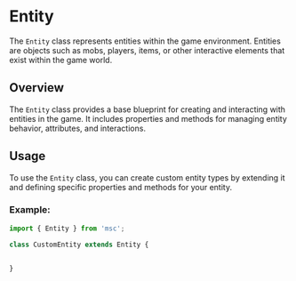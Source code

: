 # Entity

The `Entity` class represents entities within the game environment. Entities are objects such as mobs, players, items, or other interactive elements that exist within the game world.

## Overview

The `Entity` class provides a base blueprint for creating and interacting with entities in the game. It includes properties and methods for managing entity behavior, attributes, and interactions.

## Usage

To use the `Entity` class, you can create custom entity types by extending it and defining specific properties and methods for your entity.

### Example:

```javascript
import { Entity } from 'msc';

class CustomEntity extends Entity {

  
}
```